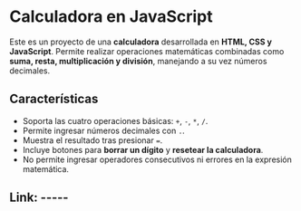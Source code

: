 # Calculadora en JavaScript

Este es un proyecto de una **calculadora** desarrollada en **HTML, CSS y JavaScript**. Permite realizar operaciones matemáticas combinadas como **suma, resta, multiplicación y división**, manejando a su vez números decimales.

## Características

- Soporta las cuatro operaciones básicas: `+`, `-`, `*`, `/`.  
- Permite ingresar números decimales con `.`.  
- Muestra el resultado tras presionar `=`.  
- Incluye botones para **borrar un dígito** y **resetear la calculadora**.  
- No permite ingresar operadores consecutivos ni errores en la expresión matemática.

## Link: -----
